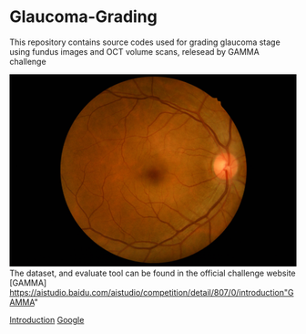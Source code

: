 # Glaucoma-Grading
This repository contains source codes used for grading glaucoma stage using fundus images and OCT volume scans, relesead by GAMMA challenge

![alt text](https://github.com/MarcosMF86/Glaucoma-Grading/blob/main/0101.jpg?raw=true)
The dataset, and evaluate tool can be found in the official challenge website [GAMMA]
https://aistudio.baidu.com/aistudio/competition/detail/807/0/introduction"GAMMA"

<a href="doc:introduction" target="_blank">Introduction</a>
<a href="https://www.google.com/" target="_blank">Google</a>
